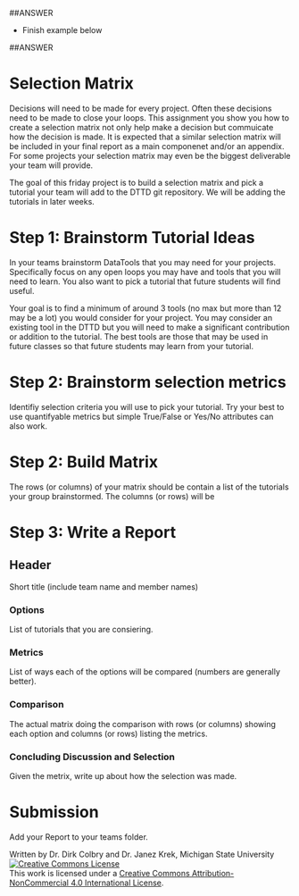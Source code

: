 ##ANSWER

- Finish example below

##ANSWER

# Selection Matrix

Decisions will need to be made for every project.  Often these decisions need to be made to close your loops.  This assignment you show you how to create a selection matrix not only help make a decision but commuicate how the decision is made.  It is expected that a similar selection matrix will be included in your final report as a main componenet and/or an appendix.   For some projects your selection matrix may even be the biggest deliverable your team will provide.  

The goal of this friday project is to build a selection matrix and pick a tutorial your team will add to the DTTD git repository.  We will be adding the tutorials in later weeks. 

# Step 1: Brainstorm Tutorial Ideas

In your teams brainstorm DataTools that you may need for your projects.  Specifically focus on any open loops you may have and tools that you will need to learn. You also want to pick a tutorial that future students will find useful. 

Your goal is to find a minimum of around 3 tools (no max but more than 12 may be a lot) you would consider for your project.  You may consider an existing tool in the DTTD but you will need to make a significant contribution or addition to the tutorial. The best tools are those that may be used in future classes so that future students may learn from your tutorial. 


# Step 2: Brainstorm selection metrics

Identifiy selection criteria you will use to pick your tutorial.  Try your best to use quantifyable metrics but simple True/False or Yes/No attributes can also work.  

# Step 2: Build Matrix

The rows (or columns) of your matrix should be contain a list of the tutorials your group brainstormed. The columns (or rows) will be 

# Step 3: Write a Report

## Header
Short title (include team name and member names)  

### Options
List of tutorials that you are consiering. 

### Metrics 
List of ways each of the options will be compared (numbers are generally better). 

### Comparison
The actual matrix doing the comparison with rows (or columns) showing each option and columns (or rows) listing the metrics.  

### Concluding Discussion and Selection
Given the metrix, write up about how the selection was made. 


# Submission

Add your Report to your teams folder. 

Written by Dr. Dirk Colbry and Dr. Janez Krek, Michigan State University
<a rel="license" href="http://creativecommons.org/licenses/by-nc/4.0/"><img alt="Creative Commons License" style="border-width:0" src="https://i.creativecommons.org/l/by-nc/4.0/88x31.png" /></a><br />This work is licensed under a <a rel="license" href="http://creativecommons.org/licenses/by-nc/4.0/">Creative Commons Attribution-NonCommercial 4.0 International License</a>.

